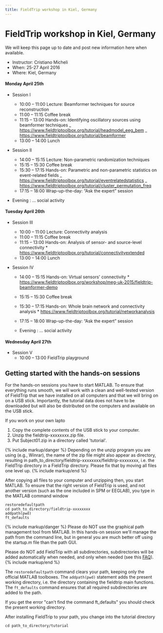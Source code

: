 ```yaml
---
title: FieldTrip workshop in Kiel, Germany
---
```


# FieldTrip workshop in Kiel, Germany

We will keep this page up to date and post new information here when available.

- Instructor: Cristiano Micheli
- When: 25-27 April 2016
- Where: Kiel, Germany

#### Monday April 25th

- Session I

  - 10:00 – 11:00 Lecture: Beamformer techniques for source reconstruction
  - 11:00 – 11:15 Coffee break
  - 11:15 – 13:00 Hands-on: Identifying oscillatory sources using beamformer techniques
    _ <https://www.fieldtriptoolbox.org/tutorial/headmodel_eeg_bem>
    _ <https://www.fieldtriptoolbox.org/tutorial/beamformer>
  - 13:00 – 14:00 Lunch

- Session II

  - 14:00 – 15:15 Lecture: Non-parametric randomization techniques
  - 15:15 – 15:30 Coffee break
  - 15:30 – 17:15 Hands-on: Parametric and non-parametric statistics on event-related fields
    _ <https://www.fieldtriptoolbox.org/tutorial/eventrelatedstatistics>
    _ <https://www.fieldtriptoolbox.org/tutorial/cluster_permutation_freq>
  - 17:15 – 18:00 Wrap-up-the-day: “Ask the expert” session

- Evening : ... social activity

#### Tuesday April 26th

- Session III

  - 10:00 – 11:00 Lecture: Connectivity analysis
  - 11:00 – 11:15 Coffee break
  - 11:15 – 13:00 Hands-on: Analysis of sensor- and source-level connectivity \* <https://www.fieldtriptoolbox.org/tutorial/connectivityextended>
  - 13:00 – 14:00 Lunch

- Session IV

  - 14:00 – 15:15 Hands-on: Virtual sensors' connectivity \* <https://www.fieldtriptoolbox.org/workshop/meg-uk-2015/fieldtrip-beamformer-demo>
  - 15:15 – 15:30 Coffee break
  - 15:30 – 17:15 Hands-on: Whole brain network and connectivity analysis \* <https://www.fieldtriptoolbox.org/tutorial/networkanalysis>
  - 17:15 – 18:00 Wrap-up-the-day: “Ask the expert” session

  - Evening : ... social activity

#### Wednesday April 27th

- Session V
  - 10:00 – 13:00 FieldTrip playground

## Getting started with the hands-on sessions

For the hands-on sessions you have to start MATLAB. To ensure that everything runs smooth, we will work with a clean and well-tested version of FieldTrip that we have installed on all computers and that we will bring on on a USB stick. Importantly, the tutorial data does not have to be downloaded but will also be distributed on the computers and available on the USB stick.

If you work on your own lapto

1.  Copy the complete contents of the USB stick to your computer.
2.  Unzip the fieldtrip-xxxxxxxx.zip file.
3.  Put Subject01.zip in a directory called 'tutorial'.

{% include markup/danger %}
Depending on the unzip program you are using (e.g., Winrar), the name of the zip file might also appear as directory, resulting in path_to_directory/fieldtrip-xxxxxxxx/fieldtrip-xxxxxxxx, i.e. the FieldTrip directory in a FieldTrip directory. Please fix that by moving all files one level up.
{% include markup/end %}

After copying all files to your computer and unzipping then, you start MATLAB. To ensure that the right version of FieldTrip is used, and not another version (such as the one included in SPM or EEGLAB), you type in the MATLAB command window

    restoredefaultpath
    cd path_to_directory/fieldtrip-xxxxxxxx
    addpath(pwd)
    ft_defaults

{% include markup/danger %}
Please do NOT use the graphical path management tool from MATLAB. In this hands-on session we'll manage the path from the command line, but in general you are much better off using the startup.m file than the path GUI.

Please do NOT add FieldTrip with all subdirectories, subdirectories will be added automatically when needed, and only when needed (see this [FAQ](/faq/should_i_add_fieldtrip_with_all_subdirectories_to_my_matlab_path)).
{% include markup/end %}

The `restoredefaultpath` command clears your path, keeping only the
official MATLAB toolboxes. The `addpath(pwd)` statement adds the
present working directory, i.e. the directory containing the fieldtrip
main functions. The `ft_defaults` command ensures that all required
subdirectories are added to the path.

If you get the error "can't find the command ft_defaults" you should check the present working directory.

After installing FieldTrip to your path, you change into the tutorial directory

    cd path_to_directory/tutorial
